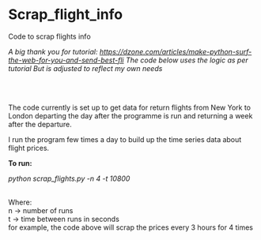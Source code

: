 # Scrap_flight_info
 Code to scrap flights info
 
 
*A big thank you for tutorial: https://dzone.com/articles/make-python-surf-the-web-for-you-and-send-best-fli*
*The code below uses the logic as per tutorial*
*But is adjusted to reflect my own needs*
 
<br> 
<br> 

The code currently is set up to get data for return flights from New York to London 
departing the day after the programme is run and returning a week after the departure.

I run the program few times a day to build up the time series data about flight prices.


**To run:** <br>

*python scrap_flights.py -n 4 -t 10800*

<br>
Where: <br>
n -> number of runs <br>
t -> time between runs in seconds <br>
for example, the code above will scrap the prices every 3 hours for 4 times <br>

